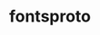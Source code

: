 ---
title: "fontsproto"
layout: cache
categories: [package, develop]
meta: {"compilers": ["none"], "num_specs": 28, "num_specs_by_stack": {"data-vis-sdk": 5, "developer-tools-aarch64-linux-gnu": 6, "developer-tools-x86_64_v3-linux-gnu": 6, "e4s": 5, "e4s-oneapi": 6, "hep": 5, "root": 28}, "oss": ["centos7", "rhel8", "ubuntu20.04", "ubuntu22.04"], "platforms": ["linux"], "stacks": ["data-vis-sdk", "developer-tools-aarch64-linux-gnu", "developer-tools-x86_64_v3-linux-gnu", "e4s", "e4s-oneapi", "hep", "root"], "targets": ["aarch64", "x86_64_v3"], "versions": ["2.1.3"]}
spec_details: [{"compiler": "none", "hash": "2aabn4d5minhv24irl7m4kzc35v5grvp", "os": "rhel8", "platform": "linux", "size": "-", "stacks": ["developer-tools-aarch64-linux-gnu", "root"], "target": "aarch64", "variants": ["build_system=autotools"], "versions": ["2.1.3"]}, {"compiler": "none", "hash": "4vgyaus46vsgswgz66zuioulmpnls3m4", "os": "ubuntu22.04", "platform": "linux", "size": "-", "stacks": ["e4s", "hep", "root"], "target": "x86_64_v3", "variants": ["build_system=autotools"], "versions": ["2.1.3"]}, {"compiler": "none", "hash": "74jtldhbml7f6e7f4ud35sprqo4qhk5c", "os": "ubuntu22.04", "platform": "linux", "size": "-", "stacks": ["e4s-oneapi", "root"], "target": "x86_64_v3", "variants": ["build_system=autotools"], "versions": ["2.1.3"]}, {"compiler": "none", "hash": "7wno56kntqepn2owysgm7jusg4ocgjhv", "os": "rhel8", "platform": "linux", "size": "-", "stacks": ["developer-tools-aarch64-linux-gnu", "root"], "target": "aarch64", "variants": ["build_system=autotools"], "versions": ["2.1.3"]}, {"compiler": "none", "hash": "biu6tbv4aw7oio2jjairdrrxxnjrn3ts", "os": "centos7", "platform": "linux", "size": "-", "stacks": ["developer-tools-x86_64_v3-linux-gnu", "root"], "target": "x86_64_v3", "variants": ["build_system=autotools"], "versions": ["2.1.3"]}, {"compiler": "none", "hash": "d4qbytiivwiiogdgifih2eluxfj66jay", "os": "centos7", "platform": "linux", "size": "-", "stacks": ["developer-tools-x86_64_v3-linux-gnu", "root"], "target": "x86_64_v3", "variants": ["build_system=autotools"], "versions": ["2.1.3"]}, {"compiler": "none", "hash": "dx7tw4evnnbkigpttns44vfgbkboxh3s", "os": "ubuntu20.04", "platform": "linux", "size": "-", "stacks": ["data-vis-sdk", "root"], "target": "x86_64_v3", "variants": ["build_system=autotools"], "versions": ["2.1.3"]}, {"compiler": "none", "hash": "enp2hf5frbysnd22zm6hlusonudsc7zq", "os": "rhel8", "platform": "linux", "size": "-", "stacks": ["developer-tools-aarch64-linux-gnu", "root"], "target": "aarch64", "variants": ["build_system=autotools"], "versions": ["2.1.3"]}, {"compiler": "none", "hash": "ev4oavsp4ifssb5agpx7fasfaovlszfu", "os": "ubuntu22.04", "platform": "linux", "size": "-", "stacks": ["e4s-oneapi", "root"], "target": "x86_64_v3", "variants": ["build_system=autotools"], "versions": ["2.1.3"]}, {"compiler": "none", "hash": "gofl5so4bhozyfwpxflmg6lqzlnjoxe3", "os": "ubuntu20.04", "platform": "linux", "size": "-", "stacks": ["data-vis-sdk", "root"], "target": "x86_64_v3", "variants": ["build_system=autotools"], "versions": ["2.1.3"]}, {"compiler": "none", "hash": "hs5nq6nt6aopwu74ookeasz3mjh5zl55", "os": "ubuntu22.04", "platform": "linux", "size": "-", "stacks": ["e4s-oneapi", "root"], "target": "x86_64_v3", "variants": ["build_system=autotools"], "versions": ["2.1.3"]}, {"compiler": "none", "hash": "ilbw4pwnt5vsqfxihuwkwf2bkwrp4cpa", "os": "ubuntu22.04", "platform": "linux", "size": "-", "stacks": ["e4s", "hep", "root"], "target": "x86_64_v3", "variants": ["build_system=autotools"], "versions": ["2.1.3"]}, {"compiler": "none", "hash": "jhlg6jaoqwwdardcmmsytphgc6ocffnq", "os": "ubuntu22.04", "platform": "linux", "size": "-", "stacks": ["e4s", "hep", "root"], "target": "x86_64_v3", "variants": ["build_system=autotools"], "versions": ["2.1.3"]}, {"compiler": "none", "hash": "jvutpgzk237bdc5no7isnt4ycsl6g7u3", "os": "ubuntu20.04", "platform": "linux", "size": "-", "stacks": ["data-vis-sdk", "root"], "target": "x86_64_v3", "variants": ["build_system=autotools"], "versions": ["2.1.3"]}, {"compiler": "none", "hash": "kym6agqb3ldcadymycdyu4nab4lvkia7", "os": "ubuntu20.04", "platform": "linux", "size": "-", "stacks": ["data-vis-sdk", "root"], "target": "x86_64_v3", "variants": ["build_system=autotools"], "versions": ["2.1.3"]}, {"compiler": "none", "hash": "mao7ywlkagvknarncccwhn5uxnsajki6", "os": "ubuntu22.04", "platform": "linux", "size": "-", "stacks": ["e4s", "hep", "root"], "target": "x86_64_v3", "variants": ["build_system=autotools"], "versions": ["2.1.3"]}, {"compiler": "none", "hash": "mptd3q3sapkip5iglshvxvwexwper4r3", "os": "centos7", "platform": "linux", "size": "-", "stacks": ["developer-tools-x86_64_v3-linux-gnu", "root"], "target": "x86_64_v3", "variants": ["build_system=autotools"], "versions": ["2.1.3"]}, {"compiler": "none", "hash": "n5bmetizss5wzctihpohxtcyr5g3zq4y", "os": "ubuntu22.04", "platform": "linux", "size": "-", "stacks": ["e4s-oneapi", "root"], "target": "x86_64_v3", "variants": ["build_system=autotools"], "versions": ["2.1.3"]}, {"compiler": "none", "hash": "o2mzl6zpjccpdkgghohzfpp536vdwv5v", "os": "ubuntu22.04", "platform": "linux", "size": "-", "stacks": ["e4s-oneapi", "root"], "target": "x86_64_v3", "variants": ["build_system=autotools"], "versions": ["2.1.3"]}, {"compiler": "none", "hash": "osrto3ayhhyqpjpxh32hsuxog6swxry5", "os": "ubuntu20.04", "platform": "linux", "size": "-", "stacks": ["data-vis-sdk", "root"], "target": "x86_64_v3", "variants": ["build_system=autotools"], "versions": ["2.1.3"]}, {"compiler": "none", "hash": "qi7jyjw4wrycittofbtesf25d5zzk7pj", "os": "centos7", "platform": "linux", "size": "-", "stacks": ["developer-tools-x86_64_v3-linux-gnu", "root"], "target": "x86_64_v3", "variants": ["build_system=autotools"], "versions": ["2.1.3"]}, {"compiler": "none", "hash": "rvv4wnbn23bpqlv4ecjaakuyyi2ceox3", "os": "ubuntu22.04", "platform": "linux", "size": "-", "stacks": ["e4s-oneapi", "root"], "target": "x86_64_v3", "variants": ["build_system=autotools"], "versions": ["2.1.3"]}, {"compiler": "none", "hash": "sb67jjex4amxim5wxfhb2kawx2jl4kad", "os": "ubuntu22.04", "platform": "linux", "size": "-", "stacks": ["e4s", "hep", "root"], "target": "x86_64_v3", "variants": ["build_system=autotools"], "versions": ["2.1.3"]}, {"compiler": "none", "hash": "symkxcyecizosdjwq2age6r3ltcd57nt", "os": "rhel8", "platform": "linux", "size": "-", "stacks": ["developer-tools-aarch64-linux-gnu", "root"], "target": "aarch64", "variants": ["build_system=autotools"], "versions": ["2.1.3"]}, {"compiler": "none", "hash": "tknal5jkaocx7ntx7bfxclnqa4edbfmt", "os": "rhel8", "platform": "linux", "size": "-", "stacks": ["developer-tools-aarch64-linux-gnu", "root"], "target": "aarch64", "variants": ["build_system=autotools"], "versions": ["2.1.3"]}, {"compiler": "none", "hash": "txkx46owo735vx4fw7hyzgpd5hlhmvj2", "os": "centos7", "platform": "linux", "size": "-", "stacks": ["developer-tools-x86_64_v3-linux-gnu", "root"], "target": "x86_64_v3", "variants": ["build_system=autotools"], "versions": ["2.1.3"]}, {"compiler": "none", "hash": "ziesabirn5x7p7lq7cfqys7pl456kmsv", "os": "rhel8", "platform": "linux", "size": "-", "stacks": ["developer-tools-aarch64-linux-gnu", "root"], "target": "aarch64", "variants": ["build_system=autotools"], "versions": ["2.1.3"]}, {"compiler": "none", "hash": "ztwvzunosfhabjbxavquezqwk2oqjhna", "os": "centos7", "platform": "linux", "size": "-", "stacks": ["developer-tools-x86_64_v3-linux-gnu", "root"], "target": "x86_64_v3", "variants": ["build_system=autotools"], "versions": ["2.1.3"]}]
---